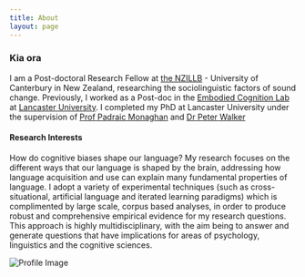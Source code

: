 ```yaml
---
title: About
layout: page
---
```


### Kia ora

I am a Post-doctoral Research Fellow at [the NZILLB](https://www.canterbury.ac.nz/nzilbb/) - University of Canterbury in New Zealand, researching the sociolinguistic factors of sound change.
Previously, I worked as a Post-doc in the [Embodied Cognition Lab](http://www.lancaster.ac.uk/staff/connelll/lab/) at [Lancaster University](http://www.lancaster.ac.uk/psychology/).
I completed my PhD at Lancaster University under the supervision of [Prof Padraic Monaghan](http://www.lancaster.ac.uk/staff/monaghan/) and [Dr Peter Walker](http://www.lancaster.ac.uk/psychology/people/peter-walker/)

#### Research Interests
How do cognitive biases shape our language? My research focuses on the different ways
that our language is shaped by the brain, addressing how language acquisition and use can
explain many fundamental properties of language. I adopt a variety of experimental techniques
(such as cross-situational, artificial language and iterated learning paradigms) which is
complimented by large scale, corpus based analyses, in order to produce robust and comprehensive
empirical evidence for my research questions. This approach is highly multidisciplinary, with the aim being to
answer and generate questions that have implications for areas of psychology,
linguistics and the cognitive sciences.

![Profile Image](https://jamesbrandscience.github.io/assets/profile2.jpg)
